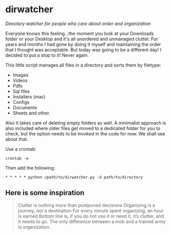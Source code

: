 # dirwatcher
*Directory watcher for people who care about order and organization* 

Everyone knows this feeling...the moment you look at your Downloads folder or your Desktop and it's all unordered and unmanaged clutter.
For years and months I had gone by doing it myself and maintaining the order that I thought was acceptable. But today was going to be a different day!
I decided to put a stop to it! Never again.

This little script manages all files in a directory and sorts them by filetype:

 - Images
 - Videos
 - Pdfs
 - Sql files
 - Installers (mac)
 - Configs
 - Documents
 - Sheets
and other.

Also it takes care of deleting empty folders as well.
A minimalist approach is also included where older files get moved to a dedicated folder for you to check, but the option needs to be invoked in the code for now. We shall see about that.

Use a crontab:

    crontab -e
   Then add the following:
   

    * * * * * python /path/to/dirwatcher.py -d path/to/directory

## Here is some inspiration

> Clutter is nothing more than postponed decisions
> Organizing is a journey, not a destination
> For every minute spent organizing, an hour is earned
> Bottom line is, if you do not use it or need it, it’s clutter, and it needs to go.
> The only difference between a mob and a trained army is organization.



